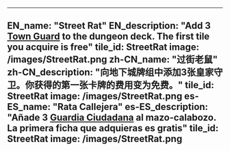 ---

EN_name: "Street Rat"
EN_description: "Add 3 <a href = '../monsters#RoyalGuard'>Town Guard</a> to the dungeon deck. The first tile you acquire is free"
tile_id: StreetRat
image: /images/StreetRat.png
zh-CN_name: "过街老鼠"
zh-CN_description: "向地下城牌组中添加3张皇家守卫。你获得的第一张卡牌的费用变为免费。"
tile_id: StreetRat
image: /images/StreetRat.png
es-ES_name: "Rata Callejera"
es-ES_description: "Añade 3 <a href = '../monsters#RoyalGuard'>Guardia Ciudadana</a> al mazo-calabozo. La primera ficha que adquieras es gratis"
tile_id: StreetRat
image: /images/StreetRat.png
---